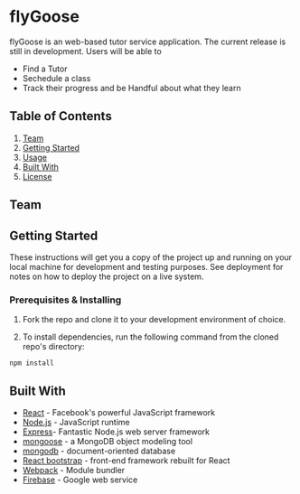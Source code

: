 # flyGoose
flyGoose is an web-based tutor service application. The current release is still in development. Users will be able to 
- Find a Tutor
- Sechedule a class
- Track their progress and be Handful about what they learn
## Table of Contents
1. [Team](#team)
1. [Getting Started](#getting-started)
1. [Usage](#usage)
1. [Built With](#built-with)
1. [License](#license)
## Team
## Getting Started

These instructions will get you a copy of the project up and running on your local machine for development and testing purposes. See deployment for notes on how to deploy the project on a live system.
 
### Prerequisites & Installing

1. Fork the repo and clone it to your development environment of choice.

2. To install dependencies, run the following command from the cloned repo's directory:

```npm install```
## Built With 

* [React](https://facebook.github.io/react/) - Facebook's powerful JavaScript framework
* [Node.js](https://nodejs.org) - JavaScript runtime
* [Express](https://expressjs.com/)- Fantastic Node.js web server framework
* [mongoose](https://github.com/Automattic/mongoose) - a MongoDB object modeling tool
* [mongodb](https://www.mongodb.com/) - document-oriented database
* [React bootstrap](https://github.com/react-bootstrap/react-bootstrap) - front-end framework rebuilt for React
* [Webpack](https://webpack.github.io/) - Module bundler
* [Firebase](https://firebase.github.io/) - Google web service
